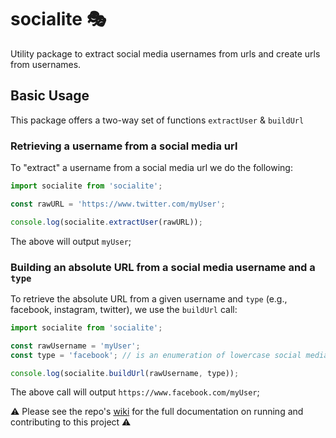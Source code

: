 # socialite 🎭

Utility package to extract social media usernames from urls and create urls from usernames.

## Basic Usage

This package offers a two-way set of functions `extractUser` & `buildUrl`

### Retrieving a username from a social media url

To "extract" a username from a social media url we do the following:

```js
import socialite from 'socialite';

const rawURL = 'https://www.twitter.com/myUser';

console.log(socialite.extractUser(rawURL));
```

The above will output `myUser`;

### Building an absolute URL from a social media username and a `type`

To retrieve the absolute URL from a given username and `type` (e.g., facebook, instagram, twitter), we use the `buildUrl` call:

```js
import socialite from 'socialite';

const rawUsername = 'myUser';
const type = 'facebook'; // is an enumeration of lowercase social media domains.

console.log(socialite.buildUrl(rawUsername, type));
```

The above call will output `https://www.facebook.com/myUser`;

⚠️ Please see the repo's [wiki](https://github.com/ELEVATORmedia/socialite/wiki) for the full documentation on running and contributing to this project ⚠️
